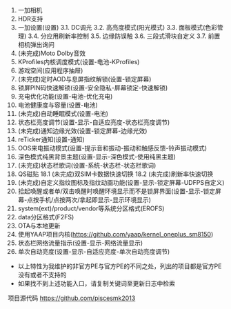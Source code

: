 1. 一加相机
2. HDR支持
3. 一加设置(设置)
  3.1. DC调光
  3.2. 高亮度模式(阳光模式)
  3.3. 面板模式(色彩管理)
  3.4. 分应用刷新率控制
  3.5. 边缘防误触
  3.6. 三段式滑块自定义
  3.7. 前置相机弹出询问
4. (未完成)Moto Dolby音效
5. KProfiles内核调度模式(设置-电池-KProfiles)
6. 游戏空间(应用程序抽屉)
7. (未完成)定时AOD与息屏指纹解锁(设置-锁定屏幕)
8. 锁屏PIN码快速解锁(设置-安全隐私-屏幕锁定-快速解锁)
9. 充电优化功能(设置-电池-优化充电)
10. 电池健康度与容量(设置-电池)
11. (未完成)自动睡眠模式(设置-电池)
12. 状态栏亮度调节(设置-显示-自适应亮度-状态栏亮度调节)
13. (未完成)通知边缘光效(设置-锁定屏幕-边缘光效)
14. reTicker通知(设置-通知)
15. OOS来电振动模式(设置-提示音和振动-振动和触感反馈-铃声振动模式)
16. 深色模式纯黑背景主题(设置-显示-深色模式-使用纯黑主题)
17. (未完成)状态栏歌词(设置-系统-状态栏-状态栏歌词)
18. QS磁贴
   18.1 (未完成)双SIM卡数据快速切换
   18.2 (未完成)刷新率快速切换
19. (未完成)自定义指纹图标及指纹动画功能(设置-显示-锁定屏幕-UDFPS自定义)
20. 拾起唤醒或者单/双击唤醒时唤醒环境显示而不是锁屏界面(设置-显示-锁定屏幕-点按手机/点按两次/拿起即显示-显示环境显示)
21. system(ext)/product/vendor等系统分区格式(EROFS)
22. data分区格式(F2FS)
23. OTA与本地更新
24. 使用YAAP项目内核(https://github.com/yaap/kernel_oneplus_sm8150)
25. 状态栏网络流量指示(设置-显示-网络流量显示)
26. 单次自动亮度(设置-显示-自适应亮度-单次自动亮度调节)

* 以上特性为我维护的非官方PE与官方PE的不同之处，列出的项目都是官方PE没有或者不支持的
* 如果找不到上述功能入口，请复制关键词至更新日志中检索

项目源代码
https://github.com/piscesmk2013

